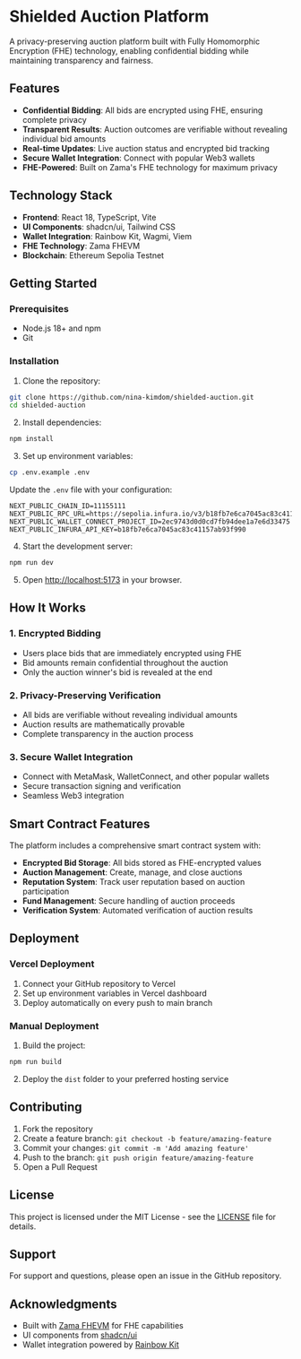 # Shielded Auction Platform

A privacy-preserving auction platform built with Fully Homomorphic Encryption (FHE) technology, enabling confidential bidding while maintaining transparency and fairness.

## Features

- **Confidential Bidding**: All bids are encrypted using FHE, ensuring complete privacy
- **Transparent Results**: Auction outcomes are verifiable without revealing individual bid amounts
- **Real-time Updates**: Live auction status and encrypted bid tracking
- **Secure Wallet Integration**: Connect with popular Web3 wallets
- **FHE-Powered**: Built on Zama's FHE technology for maximum privacy

## Technology Stack

- **Frontend**: React 18, TypeScript, Vite
- **UI Components**: shadcn/ui, Tailwind CSS
- **Wallet Integration**: Rainbow Kit, Wagmi, Viem
- **FHE Technology**: Zama FHEVM
- **Blockchain**: Ethereum Sepolia Testnet

## Getting Started

### Prerequisites

- Node.js 18+ and npm
- Git

### Installation

1. Clone the repository:
```bash
git clone https://github.com/nina-kimdom/shielded-auction.git
cd shielded-auction
```

2. Install dependencies:
```bash
npm install
```

3. Set up environment variables:
```bash
cp .env.example .env
```

Update the `.env` file with your configuration:
```
NEXT_PUBLIC_CHAIN_ID=11155111
NEXT_PUBLIC_RPC_URL=https://sepolia.infura.io/v3/b18fb7e6ca7045ac83c41157ab93f990
NEXT_PUBLIC_WALLET_CONNECT_PROJECT_ID=2ec9743d0d0cd7fb94dee1a7e6d33475
NEXT_PUBLIC_INFURA_API_KEY=b18fb7e6ca7045ac83c41157ab93f990
```

4. Start the development server:
```bash
npm run dev
```

5. Open [http://localhost:5173](http://localhost:5173) in your browser.

## How It Works

### 1. Encrypted Bidding
- Users place bids that are immediately encrypted using FHE
- Bid amounts remain confidential throughout the auction
- Only the auction winner's bid is revealed at the end

### 2. Privacy-Preserving Verification
- All bids are verifiable without revealing individual amounts
- Auction results are mathematically provable
- Complete transparency in the auction process

### 3. Secure Wallet Integration
- Connect with MetaMask, WalletConnect, and other popular wallets
- Secure transaction signing and verification
- Seamless Web3 integration

## Smart Contract Features

The platform includes a comprehensive smart contract system with:

- **Encrypted Bid Storage**: All bids stored as FHE-encrypted values
- **Auction Management**: Create, manage, and close auctions
- **Reputation System**: Track user reputation based on auction participation
- **Fund Management**: Secure handling of auction proceeds
- **Verification System**: Automated verification of auction results

## Deployment

### Vercel Deployment

1. Connect your GitHub repository to Vercel
2. Set up environment variables in Vercel dashboard
3. Deploy automatically on every push to main branch

### Manual Deployment

1. Build the project:
```bash
npm run build
```

2. Deploy the `dist` folder to your preferred hosting service

## Contributing

1. Fork the repository
2. Create a feature branch: `git checkout -b feature/amazing-feature`
3. Commit your changes: `git commit -m 'Add amazing feature'`
4. Push to the branch: `git push origin feature/amazing-feature`
5. Open a Pull Request

## License

This project is licensed under the MIT License - see the [LICENSE](LICENSE) file for details.

## Support

For support and questions, please open an issue in the GitHub repository.

## Acknowledgments

- Built with [Zama FHEVM](https://docs.zama.ai/fhevm) for FHE capabilities
- UI components from [shadcn/ui](https://ui.shadcn.com/)
- Wallet integration powered by [Rainbow Kit](https://www.rainbowkit.com/)